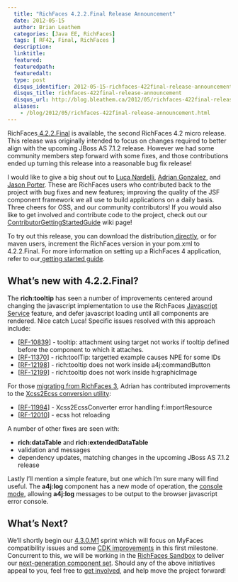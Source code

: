 ```yaml
---
  title: "RichFaces 4.2.2.Final Release Announcement"
  date: 2012-05-15
  author: Brian Leathem
  categories: [Java EE, RichFaces]
  tags: [ RF42, Final, RichFaces ]
  description:
  linktitle:
  featured:
  featuredpath:
  featuredalt:
  type: post
  disqus_identifier: 2012-05-15-richfaces-422final-release-announcement
  disqus_title: richfaces-422final-release-announcement
  disqus_url: http://blog.bleathem.ca/2012/05/richfaces-422final-release-announcement.html
  aliases:
    - /blog/2012/05/richfaces-422final-release-announcement.html
---
```


RichFaces<a href="https://issues.jboss.org/secure/ReleaseNote.jspa?projectId=12310341&amp;version=12319519"> 4.2.2.Final</a> is available, the second RichFaces 4.2 micro release. This release was originally intended to focus on changes required to better align with the upcoming JBoss AS 7.1.2 release. However we had some community members step forward with some fixes, and those contributions ended up turning this release into a reasonable bug fix release!

I would like to give a big shout out to <a href="https://community.jboss.org/people/tritibo">Luca Nardelli</a>, <a href="https://community.jboss.org/people/gonzalad">Adrian Gonzalez</a>, and <a href="https://community.jboss.org/people/lightguard">Jason Porter</a>. These are RichFaces users who contributed back to the project with bug fixes and new features; improving the quality of the JSF component framework we all use to build applications on a daily basis. Three cheers for OSS, and our community contributors! If you would also like to get involved and contribute code to the project, check out our <a href="https://community.jboss.org/wiki/ContributorGettingStartedGuide">ContributorGettingStartedGuide</a> wiki page!

To try out this release, you can download the distribution<a href="http://www.jboss.org/richfaces/download/stable"> directly</a>, or for maven users, increment the RichFaces version in your pom.xml to 4.2.2.Final. For more information on setting up a RichFaces 4 application, refer to our<a href="http://community.jboss.org/wiki/GettingstartedwithRichFaces4x"> getting started guide</a>.

## What’s new with 4.2.2.Final?

The __rich:tooltip__ has seen a number of improvements centered around changing the javascript implementation to use the RichFaces <a href="http://alexsmirnov.wordpress.com/2011/03/24/richfaces-javascript-service/">Javascript Service</a> feature, and defer javascript loading until all components are rendered. Nice catch Luca! Specific issues resolved with this approach include:

* [<a href="https://issues.jboss.org/browse/RF-10839">RF-10839</a>] - tooltip: attachment using target not works if tooltip defined before the component to which it attaches.
* [<a href="https://issues.jboss.org/browse/RF-11370">RF-11370</a>] - rich:toolTip: targetted example causes NPE for some IDs
* [<a href="https://issues.jboss.org/browse/RF-12198">RF-12198</a>] - rich:tooltip does not work inside a4j:commandButton
* [<a href="https://issues.jboss.org/browse/RF-12199">RF-12199</a>] - rich:tooltip does not work inside h:graphicImage

For those <a href="https://community.jboss.org/wiki/RichFacesMigrationGuide33x-4xMigration">migrating from RichFaces 3</a>, Adrian has contributed improvements to the <a href="http://docs.jboss.org/richfaces/latest_4_X/javadoc/richfaces-core-impl/org/richfaces/resource/Xcss2EcssConverter.html">Xcss2Ecss conversion utility</a>:

* [<a href="https://issues.jboss.org/browse/RF-11994">RF-11994</a>] - Xcss2EcssConverter error handling f:importResource
* [<a href="https://issues.jboss.org/browse/RF-12010">RF-12010</a>] - ecss hot reloading

A number of other fixes are seen with:

* __rich:dataTable__ and __rich:extendedDataTable__
* validation and messages
* dependency updates, matching changes in the upcoming JBoss AS 7.1.2 release

Lastly I’ll mention a simple feature, but one which I’m sure many will find useful. The __a4j:log__ component has a new mode of operation, the <a href="https://issues.jboss.org/browse/RF-11294">console mode</a>, allowing __a4j:log__ messages to be output to the browser javascript error console.

## What’s Next?

We’ll shortly begin our <a href="https://issues.jboss.org/browse/RF/fixforversion/12318553">4.3.0.M1</a> sprint which will focus on MyFaces compatibility issues and some <a href="https://community.jboss.org/wiki/CDKWish-List">CDK improvements</a> in this first milestone. Concurrent to this, we will be working in the <a href="https://github.com/richfaces/sandbox">RichFaces Sandbox</a> to deliver our <a href="http://blog.bleathem.ca/2012/05/richfaces-bootstrap.html">next-generation component set</a>. Should any of the above initiatives appeal to you, feel free to <a href="https://community.jboss.org/wiki/RichFacesWikiHomePage#contribute">get involved</a>, and help move the project forward!
